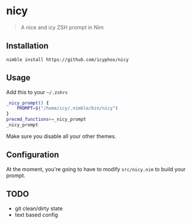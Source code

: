 # nicy
> A nice and icy ZSH prompt in Nim

## Installation
`nimble install https://github.com/icyphox/nicy`

## Usage
Add this to your `~/.zshrc`

```zsh
_nicy_prompt() {
	PROMPT=$("/home/icy/.nimble/bin/nicy")
}
precmd_functions+=_nicy_prompt
_nicy_prompt
```

Make sure you disable all your other themes. 

## Configuration
At the moment, you're going to have to modify `src/nicy.nim` to build your prompt.

## TODO
- git clean/dirty state
- text based config
